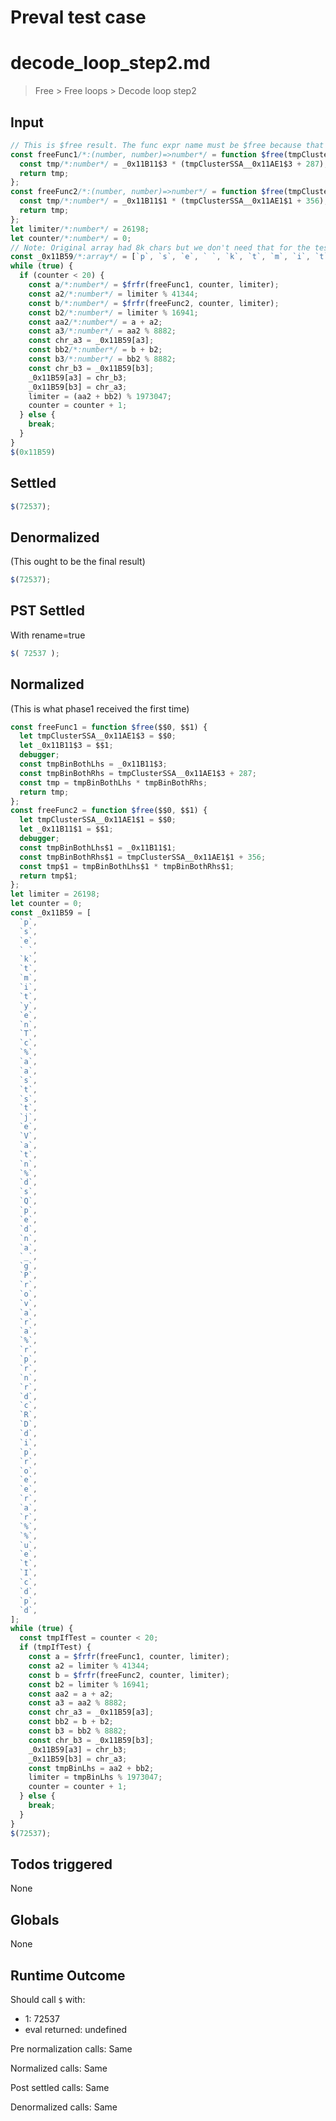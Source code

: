 # Preval test case

# decode_loop_step2.md

> Free > Free loops > Decode loop step2
>
>

## Input

`````js filename=intro
// This is $free result. The func expr name must be $free because that's a $frfr constraint.
const freeFunc1/*:(number, number)=>number*/ = function $free(tmpClusterSSA__0x11AE1$3/*:number*/, _0x11B11$3/*:number*/) {
  const tmp/*:number*/ = _0x11B11$3 * (tmpClusterSSA__0x11AE1$3 + 287);
  return tmp;
};
const freeFunc2/*:(number, number)=>number*/ = function $free(tmpClusterSSA__0x11AE1$1/*:number*/, _0x11B11$1/*:number*/) {
  const tmp/*:number*/ = _0x11B11$1 * (tmpClusterSSA__0x11AE1$1 + 356);
  return tmp;
};
let limiter/*:number*/ = 26198;
let counter/*:number*/ = 0;
// Note: Original array had 8k chars but we don't need that for the test
const _0x11B59/*:array*/ = [`p`, `s`, `e`, ` `, `k`, `t`, `m`, `i`, `t`, `y`, `e`, `n`, `T`, `c`, `%`, `a`, `a`, `s`, `t`, `s`, `t`, `j`, `e`, `V`, `a`, `t`, `n`, `%`, `d`, `s`, `Q`, `p`, `e`, `d`, `n`, `a`, `_`, `g`, `P`, `r`, `o`, `v`, `a`, `r`, `a`, `%`, `r`, `p`, `r`, `n`, `r`, `d`, `c`, `R`, `D`, `d`, `i`, `p`, `r`, `o`, `e`, `e`, `r`, `a`, `r`, `%`, `%`, `u`, `e`, `t`, `I`, `c`, `d`, `p`, `d`];
while (true) {
  if (counter < 20) {
    const a/*:number*/ = $frfr(freeFunc1, counter, limiter);
    const a2/*:number*/ = limiter % 41344;
    const b/*:number*/ = $frfr(freeFunc2, counter, limiter);
    const b2/*:number*/ = limiter % 16941;
    const aa2/*:number*/ = a + a2;
    const a3/*:number*/ = aa2 % 8882;
    const chr_a3 = _0x11B59[a3];
    const bb2/*:number*/ = b + b2;
    const b3/*:number*/ = bb2 % 8882;
    const chr_b3 = _0x11B59[b3];
    _0x11B59[a3] = chr_b3;
    _0x11B59[b3] = chr_a3;
    limiter = (aa2 + bb2) % 1973047;
    counter = counter + 1;
  } else {
    break;
  }
}
$(0x11B59)
`````


## Settled


`````js filename=intro
$(72537);
`````


## Denormalized
(This ought to be the final result)

`````js filename=intro
$(72537);
`````


## PST Settled
With rename=true

`````js filename=intro
$( 72537 );
`````


## Normalized
(This is what phase1 received the first time)

`````js filename=intro
const freeFunc1 = function $free($$0, $$1) {
  let tmpClusterSSA__0x11AE1$3 = $$0;
  let _0x11B11$3 = $$1;
  debugger;
  const tmpBinBothLhs = _0x11B11$3;
  const tmpBinBothRhs = tmpClusterSSA__0x11AE1$3 + 287;
  const tmp = tmpBinBothLhs * tmpBinBothRhs;
  return tmp;
};
const freeFunc2 = function $free($$0, $$1) {
  let tmpClusterSSA__0x11AE1$1 = $$0;
  let _0x11B11$1 = $$1;
  debugger;
  const tmpBinBothLhs$1 = _0x11B11$1;
  const tmpBinBothRhs$1 = tmpClusterSSA__0x11AE1$1 + 356;
  const tmp$1 = tmpBinBothLhs$1 * tmpBinBothRhs$1;
  return tmp$1;
};
let limiter = 26198;
let counter = 0;
const _0x11B59 = [
  `p`,
  `s`,
  `e`,
  ` `,
  `k`,
  `t`,
  `m`,
  `i`,
  `t`,
  `y`,
  `e`,
  `n`,
  `T`,
  `c`,
  `%`,
  `a`,
  `a`,
  `s`,
  `t`,
  `s`,
  `t`,
  `j`,
  `e`,
  `V`,
  `a`,
  `t`,
  `n`,
  `%`,
  `d`,
  `s`,
  `Q`,
  `p`,
  `e`,
  `d`,
  `n`,
  `a`,
  `_`,
  `g`,
  `P`,
  `r`,
  `o`,
  `v`,
  `a`,
  `r`,
  `a`,
  `%`,
  `r`,
  `p`,
  `r`,
  `n`,
  `r`,
  `d`,
  `c`,
  `R`,
  `D`,
  `d`,
  `i`,
  `p`,
  `r`,
  `o`,
  `e`,
  `e`,
  `r`,
  `a`,
  `r`,
  `%`,
  `%`,
  `u`,
  `e`,
  `t`,
  `I`,
  `c`,
  `d`,
  `p`,
  `d`,
];
while (true) {
  const tmpIfTest = counter < 20;
  if (tmpIfTest) {
    const a = $frfr(freeFunc1, counter, limiter);
    const a2 = limiter % 41344;
    const b = $frfr(freeFunc2, counter, limiter);
    const b2 = limiter % 16941;
    const aa2 = a + a2;
    const a3 = aa2 % 8882;
    const chr_a3 = _0x11B59[a3];
    const bb2 = b + b2;
    const b3 = bb2 % 8882;
    const chr_b3 = _0x11B59[b3];
    _0x11B59[a3] = chr_b3;
    _0x11B59[b3] = chr_a3;
    const tmpBinLhs = aa2 + bb2;
    limiter = tmpBinLhs % 1973047;
    counter = counter + 1;
  } else {
    break;
  }
}
$(72537);
`````


## Todos triggered


None


## Globals


None


## Runtime Outcome


Should call `$` with:
 - 1: 72537
 - eval returned: undefined

Pre normalization calls: Same

Normalized calls: Same

Post settled calls: Same

Denormalized calls: Same
